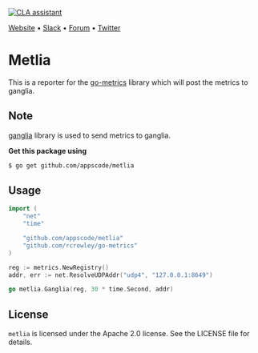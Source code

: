 [![CLA assistant](https://cla-assistant.io/readme/badge/appscode/metlia)](https://cla-assistant.io/appscode/metlia)

[Website](https://appscode.com) • [Slack](https://slack.appscode.com) • [Forum](https://discuss.appscode.com) • [Twitter](https://twitter.com/AppsCodeHQ)

Metlia
======

This is a reporter for the [go-metrics](https://github.com/rcrowley/go-metrics) library which will post the metrics to ganglia.

Note
----

[ganglia](https://github.com/facebookgo/ganglia) library is used to send metrics to ganglia.


**Get this package using**
```bash
$ go get github.com/appscode/metlia
```

Usage
-----

```go
import (
	"net"
	"time"

	"github.com/appscode/metlia"
	"github.com/rcrowley/go-metrics"
)

reg := metrics.NewRegistry()
addr, err := net.ResolveUDPAddr("udp4", "127.0.0.1:8649")

go metlia.Ganglia(reg, 30 * time.Second, addr)
```

License
-------
`metlia` is licensed under the Apache 2.0 license. See the LICENSE file for details.
